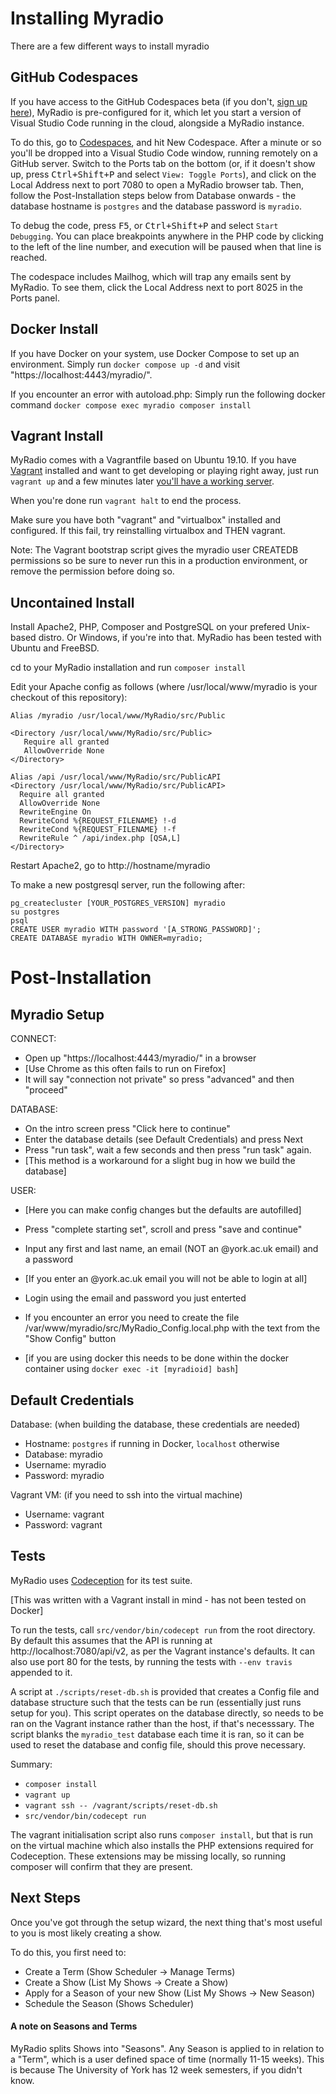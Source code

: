# Installing Myradio

There are a few different ways to install myradio

## GitHub Codespaces

If you have access to the GitHub Codespaces beta (if you don't, [sign up here](https://github.com/features/codespaces/signup)),
MyRadio is pre-configured for it, which let you start a version of
Visual Studio Code running in the cloud, alongside a MyRadio instance.

To do this, go to [Codespaces](https://github.com/UniversityRadioYork/MyRadio/codespaces),
and hit New Codespace. After a minute or so you'll be dropped into a Visual Studio
Code window, running remotely on a GitHub server. Switch to the Ports tab on the bottom (or,
if it doesn't show up, press <kbd>Ctrl+Shift+P</kbd> and select `View: Toggle Ports`),
and click on the Local Address next to port 7080 to open a MyRadio browser tab. Then,
follow the Post-Installation steps below from Database onwards - the database hostname is `postgres` and
the database password is `myradio`.

To debug the code, press <kbd>F5</kbd>, or <kbd>Ctrl+Shift+P</kbd> and select `Start Debugging`.
You can place breakpoints anywhere in the PHP code by clicking to the left of the line number, and
execution will be paused when that line is reached.

The codespace includes Mailhog, which will trap any emails sent by MyRadio. To see them,
click the Local Address next to port 8025 in the Ports panel.

## Docker Install

If you have Docker on your system, use Docker Compose to set up an environment.
Simply run `docker compose up -d` and visit "https://localhost:4443/myradio/".

If you encounter an error with autoload.php:
Simply run the following docker command `docker compose exec myradio composer install`

## Vagrant Install

MyRadio comes with a Vagrantfile based on Ubuntu 19.10.
If you have [Vagrant](https://www.vagrantup.com) installed and want to get
developing or playing right away, just run `vagrant up` and a few minutes
later [you'll have a working server](https://localhost:4443/myradio/).

When you're done run `vagrant halt` to end the process.

Make sure you have both "vagrant" and "virtualbox" installed and configured.
If this fail, try reinstalling virtualbox and THEN vagrant.

Note: The Vagrant bootstrap script gives the myradio user CREATEDB permissions
so be sure to never run this in a production environment, or remove the
permission before doing so.

## Uncontained Install

Install Apache2, PHP, Composer and PostgreSQL on your prefered Unix-based distro.
Or Windows, if you're into that.
MyRadio has been tested with Ubuntu and FreeBSD.

cd to your MyRadio installation and run `composer install`

Edit your Apache config as follows
(where /usr/local/www/myradio is your checkout of this repository):

```
Alias /myradio /usr/local/www/MyRadio/src/Public

<Directory /usr/local/www/MyRadio/src/Public>
   Require all granted
   AllowOverride None
</Directory>

Alias /api /usr/local/www/MyRadio/src/PublicAPI
<Directory /usr/local/www/MyRadio/src/PublicAPI>
  Require all granted
  AllowOverride None
  RewriteEngine On
  RewriteCond %{REQUEST_FILENAME} !-d
  RewriteCond %{REQUEST_FILENAME} !-f
  RewriteRule ^ /api/index.php [QSA,L]
</Directory>
```

Restart Apache2, go to http://hostname/myradio

To make a new postgresql server, run the following after:

```
pg_createcluster [YOUR_POSTGRES_VERSION] myradio
su postgres
psql
CREATE USER myradio WITH password '[A_STRONG_PASSWORD]';
CREATE DATABASE myradio WITH OWNER=myradio;
```

# Post-Installation

## Myradio Setup

CONNECT:

-   Open up "https://localhost:4443/myradio/" in a browser
-   [Use Chrome as this often fails to run on Firefox]
-   It will say "connection not private" so press "advanced" and then "proceed"

DATABASE:

-   On the intro screen press "Click here to continue"
-   Enter the database details (see Default Credentials) and press Next
-   Press "run task", wait a few seconds and then press "run task" again.
-   [This method is a workaround for a slight bug in how we build the database]

USER:

-   [Here you can make config changes but the defaults are autofilled]
-   Press "complete starting set", scroll and press "save and continue"
-   Input any first and last name, an email (NOT an @york.ac.uk email) and a password
-   [If you enter an @york.ac.uk email you will not be able to login at all]
-   Login using the email and password you just enterted

-   If you encounter an error you need to create the file /var/www/myradio/src/MyRadio_Config.local.php with the text from the "Show Config" button
-   [if you are using docker this needs to be done within the docker container using `docker exec -it [myradioid] bash`]

## Default Credentials

Database: (when building the database, these credentials are needed)

-   Hostname: `postgres` if running in Docker, `localhost` otherwise
-   Database: myradio
-   Username: myradio
-   Password: myradio

Vagrant VM: (if you need to ssh into the virtual machine)

-   Username: vagrant
-   Password: vagrant

## Tests

MyRadio uses [Codeception](http://codeception.com/quickstart) for its test suite.

[This was written with a Vagrant install in mind - has not been tested on Docker]

To run the tests, call `src/vendor/bin/codecept run` from the root directory.
By default this assumes that the API is running at http://localhost:7080/api/v2,
as per the Vagrant instance's defaults. It can also use port 80 for the tests,
by running the tests with `--env travis` appended to it.

A script at `./scripts/reset-db.sh` is provided that creates a Config file and
database structure such that the tests can be run (essentially just runs setup
for you). This script operates on the database directly, so needs to be ran on
the Vagrant instance rather than the host, if that's necesssary. The script
blanks the `myradio_test` database each time it is ran, so it can be used to
reset the database and config file, should this prove necessary.

Summary:

-   `composer install`
-   `vagrant up`
-   `vagrant ssh -- /vagrant/scripts/reset-db.sh`
-   `src/vendor/bin/codecept run`

The vagrant initialisation script also runs `composer install`, but that is run
on the virtual machine which also installs the PHP extensions required for
Codeception. These extensions may be missing locally, so running composer will
confirm that they are present.

## Next Steps

Once you've got through the setup wizard, the next thing that's most useful to
you is most likely creating a show.

To do this, you first need to:

-   Create a Term (Show Scheduler -> Manage Terms)
-   Create a Show (List My Shows -> Create a Show)
-   Apply for a Season of your new Show (List My Shows -> New Season)
-   Schedule the Season (Shows Scheduler)

#### A note on Seasons and Terms

MyRadio splits Shows into "Seasons". Any Season is applied to in relation to a
"Term", which is a user defined space of time (normally 11-15 weeks). This is because The University of York has 12 week semesters, if you didn't know.
